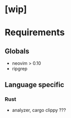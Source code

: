 # [wip]

# Requirements

## Globals
- neovim > 0.10
- ripgrep

## Language specific
### Rust
- analyzer, cargo clippy ??? 
